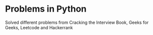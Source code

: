# Problems in Python

Solved different problems from Cracking the Interview Book, Geeks for Geeks, Leetcode and Hackerrank